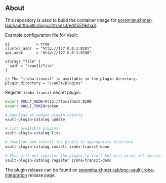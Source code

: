 ## About

This repository is used to build the container image for [soramitsukhmer-lab/vault#builtin/logical/transit/ed25519sha3](https://github.com/soramitsukhmer-lab/vault/tree/builtin/logical/transit/ed25519sha3).

Example configuration file for Vault:
```hcl
ui            = true
cluster_addr  = "http://127.0.0.1:8201"
api_addr      = "http://127.0.0.1:8200"

storage "file" {
  path = "/vault/file"
}

// The "iroha-transit" is available in the plugin directory.
plugin_directory = "/vault/plugins"
```

Register `iroha-transit` secret plugin:
```bash
export VAULT_ADDR=http://localhost:8200
export VAULT_TOKEN=token

# Download or update plugin catalog
vault-plugin-catalog update

# List available plugins
vault-plugin-catalog list

# Download and install the plugin to appropriate directory
vault-plugin-catalog install iroha-transit-demo

# This will not register the plugin to Vault but will print all necessary command to register the plugin
vault-plugin-catalog register iroha-transit-demo
```

The plugin release can be found on [soramitsukhmer-lab/poc-vault-iroha-integration](https://github.com/soramitsukhmer-lab/poc-vault-iroha-integration) release page.

